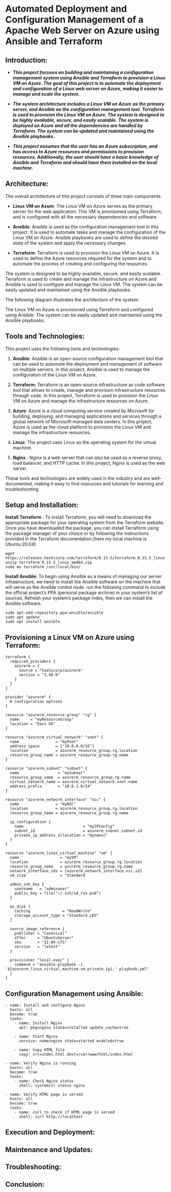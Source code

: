# Automated Deployment and Configuration Management of a Apache Web Server on Azure using Ansible and Terraform

## Introduction:

- ***This project focuses on building and maintaining a configuration management system using Ansible and Terraform to provision a Linux VM on Azure. The goal of this project is to automate the deployment and configuration of a Linux web server on Azure, making it easier to manage and scale the system.***

- ***The system architecture includes a Linux VM on Azure as the primary server, and Ansible as the configuration management tool. Terraform is used to provision the Linux VM on Azure. The system is designed to be highly available, secure, and easily scalable. The system is deployed on Azure and all the dependencies are handled by Terraform. The system can be updated and maintained using the Ansible playbooks.***

- ***This project assumes that the user has an Azure subscription, and has access to Azure resources and permissions to provision resources. Additionally, the user should have a basic knowledge of Ansible and Terraform and should have them installed on the local machine.***

## Architecture:
The overall architecture of this project consists of three main components:

- **Linux VM on Azure**: The Linux VM on Azure serves as the primary server for the web application. This VM is provisioned using Terraform, and is configured with all the necessary dependencies and software.

- **Ansible**: Ansible is used as the configuration management tool in this project. It is used to automate tasks and manage the configuration of the Linux VM on Azure. Ansible playbooks are used to define the desired state of the system and apply the necessary changes.

- **Terraform**: Terraform is used to provision the Linux VM on Azure. It is used to define the Azure resources required for the system and to automate the process of creating and configuring the resources.

The system is designed to be highly available, secure, and easily scalable. Terraform is used to create and manage the infrastructure on Azure and Ansible is used to configure and manage the Linux VM. The system can be easily updated and maintained using the Ansible playbooks.

The following diagram illustrates the architecture of the system:



The Linux VM on Azure is provisioned using Terraform and configured using Ansible. The system can be easily updated and maintained using the Ansible playbooks.

## Tools and Technologies:
This project uses the following tools and technologies:

1. **Ansible**: Ansible is an open-source configuration management tool that can be used to automate the deployment and management of software on multiple servers. In this project, Ansible is used to manage the configuration of the Linux VM on Azure.

2. **Terraform**: Terraform is an open-source infrastructure as code software tool that allows to create, manage and provision infrastructure resources through code. In this project, Terraform is used to provision the Linux VM on Azure and manage the infrastructure resources on Azure.

3. **Azure**: Azure is a cloud computing service created by Microsoft for building, deploying, and managing applications and services through a global network of Microsoft-managed data centers. In this project, Azure is used as the cloud platform to provision the Linux VM and manage the infrastructure resources.

4. **Linux**: The project uses Linux as the operating system for the virtual machine.

5. **Nginx** : Nginx is a web server that can also be used as a reverse proxy, load balancer, and HTTP cache. In this project, Nginx is used as the web server.

These tools and technologies are widely used in the industry and are well-documented, making it easy to find resources and tutorials for learning and troubleshooting.

## Setup and Installation: 

**Install Terraform** : To install Terraform, you will need to download the appropriate package for your operating system from the Terraform website. Once you have downloaded the package, you can install Terraform using the package manager of your choice or by following the instructions provided in the Terraform documentation.(here my local machine is Ubuntu:20.04)
  ```
  wget https://releases.hashicorp.com/terraform/0.15.5/terraform_0.15.5_linux_amd64.zip
  unzip terraform_0.15.5_linux_amd64.zip
  sudo mv terraform /usr/local/bin/
  ```
**Install Ansible**: To begin using Ansible as a means of managing our server infrastructure, we need to install the Ansible software on the machine that will serve as the Ansible control node. run the following command to include the official project’s PPA (personal package archive) in your system’s list of sources, Refresh your system’s package index, then we can install the Ansible software.
  ```
  sudo apt-add-repository ppa:ansible/ansible
  sudo apt update
  sudo apt install ansible
  ```
## Provisioning a Linux VM on Azure using Terraform:
```
terraform {
  required_providers {
    azurerm = {
      source = "hashicorp/azurerm"
      version = "3.40.0"
    }
  }
}

provider "azurerm" {
  # Configuration options
}

resource "azurerm_resource_group" "rg" {
  name     = "myResourceGroup"
  location = "East US"
}

resource "azurerm_virtual_network" "vnet" {
  name                = "myVnet"
  address_space       = ["10.0.0.0/16"]
  location            = azurerm_resource_group.rg.location
  resource_group_name = azurerm_resource_group.rg.name
}

resource "azurerm_subnet" "subnet" {
  name                 = "mySubnet"
  resource_group_name  = azurerm_resource_group.rg.name
  virtual_network_name = azurerm_virtual_network.vnet.name
  address_prefix       = "10.0.1.0/24"
}

resource "azurerm_network_interface" "nic" {
  name                = "myNIC"
  location            = azurerm_resource_group.rg.location
  resource_group_name = azurerm_resource_group.rg.name

  ip_configuration {
    name                          = "myIPConfig"
    subnet_id                     = azurerm_subnet.subnet.id
    private_ip_address_allocation = "dynamic"
  }
}

resource "azurerm_linux_virtual_machine" "vm" {
  name                  = "myVM"
  location              = azurerm_resource_group.rg.location
  resource_group_name   = azurerm_resource_group.rg.name
  network_interface_ids = [azurerm_network_interface.nic.id]
  vm_size               = "Standard
  
  admin_ssh_key {
    username   = "adminuser"
    public_key = file("~/.ssh/id_rsa.pub")
  }

  os_disk {
    caching              = "ReadWrite"
    storage_account_type = "Standard_LRS"
  }

  source_image_reference {
    publisher = "Canonical"
    offer     = "UbuntuServer"
    sku       = "22.04-LTS"
    version   = "latest"
  }
  
  provisioner "local-exec" {
    command = "ansible-playbook -i '${azurerm_linux_virtual_machine.vm.private_ip},' playbook.yml"
  }
}
```
## Configuration Management using Ansible:
```
- name: Install and configure Nginx
  hosts: all
  become: true
  tasks:
    - name: Install Nginx
      apt: pkg=nginx state=installed update_cache=true

    - name: Start Nginx
      service: name=nginx state=started enabled=true

    - name: Copy HTML file
      copy: src=index.html dest=/var/www/html/index.html
      
- name: Verify Nginx is running
  hosts: all
  become: true
  tasks:
    - name: Check Nginx status
      shell: systemctl status nginx

- name: Verify HTML page is served
  hosts: all
  become: true
  tasks:
    - name: curl to check if HTML page is served
      shell: curl http://localhost
```

## Execution and Deployment: 

## Maintenance and Updates: 

## Troubleshooting:

## Conclusion:
